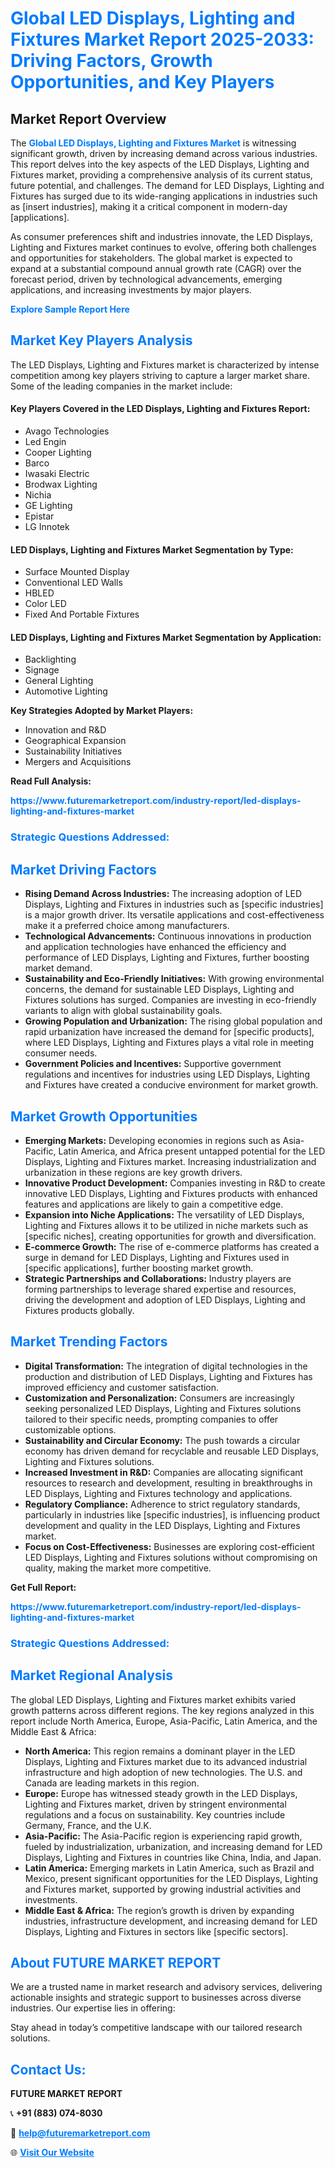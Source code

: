 <h1 style="color: #007BFF;">Global LED Displays, Lighting and Fixtures Market Report 2025-2033: Driving Factors, Growth Opportunities, and Key Players</h1>

<section id="overview">
<h2>Market Report Overview</h2>
<p>The <a href="https://www.futuremarketreport.com/industry-report/led-displays-lighting-and-fixtures-market" style="color: #007BFF; text-decoration: none;"><strong>Global LED Displays, Lighting and Fixtures Market</strong></a> is witnessing significant growth, driven by increasing demand across various industries. This report delves into the key aspects of the LED Displays, Lighting and Fixtures market, providing a comprehensive analysis of its current status, future potential, and challenges. The demand for LED Displays, Lighting and Fixtures has surged due to its wide-ranging applications in industries such as [insert industries], making it a critical component in modern-day [applications].</p>
<p>As consumer preferences shift and industries innovate, the LED Displays, Lighting and Fixtures market continues to evolve, offering both challenges and opportunities for stakeholders. The global market is expected to expand at a substantial compound annual growth rate (CAGR) over the forecast period, driven by technological advancements, emerging applications, and increasing investments by major players.</p>
</section>

<section id="overview">
<p><a href="https://www.futuremarketreport.com/request-sample/reportId=75365" style="color: #007BFF; text-decoration: none;"><strong>Explore Sample Report Here</strong></a></p>
</section>

<section id="key-players">
<h2 style="color: #007BFF;">Market Key Players Analysis</h2>
<p>The LED Displays, Lighting and Fixtures market is characterized by intense competition among key players striving to capture a larger market share. Some of the leading companies in the market include:</p>
<h4>Key Players Covered in the LED Displays, Lighting and Fixtures Report:</h4>
<ul><li>Avago Technologies</li><li>Led Engin</li><li>Cooper Lighting</li><li>Barco</li><li>Iwasaki Electric</li><li>Brodwax Lighting</li><li>Nichia</li><li>GE Lighting</li><li>Epistar</li><li>LG Innotek</li></ul>
<h4>LED Displays, Lighting and Fixtures Market Segmentation by Type:</h4>
<ul><li>Surface Mounted Display</li><li>Conventional LED Walls</li><li>HBLED</li><li>Color LED</li><li>Fixed And Portable Fixtures</li></ul>

<h4>LED Displays, Lighting and Fixtures Market Segmentation by Application:</h4>
<ul><li>Backlighting</li><li>Signage</li><li>General Lighting</li><li>Automotive Lighting</li></ul>
<p><strong>Key Strategies Adopted by Market Players:</strong></p>
<ul>
<li>Innovation and R&D</li>
<li>Geographical Expansion</li>
<li>Sustainability Initiatives</li>
<li>Mergers and Acquisitions</li>
</ul>
</section>

<section>
<p><strong>Read Full Analysis: </strong></p><a href="https://www.futuremarketreport.com/industry-report/led-displays-lighting-and-fixtures-market" style="color: #007BFF; text-decoration: none;"><strong>https://www.futuremarketreport.com/industry-report/led-displays-lighting-and-fixtures-market</strong></a>
<h3 style="color: #007BFF;">Strategic Questions Addressed:</h3>
</section>

<section id="driving-factors">
<h2 style="color: #007BFF;">Market Driving Factors</h2>
<ul>
<li><strong>Rising Demand Across Industries:</strong> The increasing adoption of LED Displays, Lighting and Fixtures in industries such as [specific industries] is a major growth driver. Its versatile applications and cost-effectiveness make it a preferred choice among manufacturers.</li>
<li><strong>Technological Advancements:</strong> Continuous innovations in production and application technologies have enhanced the efficiency and performance of LED Displays, Lighting and Fixtures, further boosting market demand.</li>
<li><strong>Sustainability and Eco-Friendly Initiatives:</strong> With growing environmental concerns, the demand for sustainable LED Displays, Lighting and Fixtures solutions has surged. Companies are investing in eco-friendly variants to align with global sustainability goals.</li>
<li><strong>Growing Population and Urbanization:</strong> The rising global population and rapid urbanization have increased the demand for [specific products], where LED Displays, Lighting and Fixtures plays a vital role in meeting consumer needs.</li>
<li><strong>Government Policies and Incentives:</strong> Supportive government regulations and incentives for industries using LED Displays, Lighting and Fixtures have created a conducive environment for market growth.</li>
</ul>
</section>

<section id="growth-opportunities">
<h2 style="color: #007BFF;">Market Growth Opportunities</h2>
<ul>
<li><strong>Emerging Markets:</strong> Developing economies in regions such as Asia-Pacific, Latin America, and Africa present untapped potential for the LED Displays, Lighting and Fixtures market. Increasing industrialization and urbanization in these regions are key growth drivers.</li>
<li><strong>Innovative Product Development:</strong> Companies investing in R&D to create innovative LED Displays, Lighting and Fixtures products with enhanced features and applications are likely to gain a competitive edge.</li>
<li><strong>Expansion into Niche Applications:</strong> The versatility of LED Displays, Lighting and Fixtures allows it to be utilized in niche markets such as [specific niches], creating opportunities for growth and diversification.</li>
<li><strong>E-commerce Growth:</strong> The rise of e-commerce platforms has created a surge in demand for LED Displays, Lighting and Fixtures used in [specific applications], further boosting market growth.</li>
<li><strong>Strategic Partnerships and Collaborations:</strong> Industry players are forming partnerships to leverage shared expertise and resources, driving the development and adoption of LED Displays, Lighting and Fixtures products globally.</li>
</ul>
</section>

<section id="trending-factors">
<h2 style="color: #007BFF;">Market Trending Factors</h2>
<ul>
<li><strong>Digital Transformation:</strong> The integration of digital technologies in the production and distribution of LED Displays, Lighting and Fixtures has improved efficiency and customer satisfaction.</li>
<li><strong>Customization and Personalization:</strong> Consumers are increasingly seeking personalized LED Displays, Lighting and Fixtures solutions tailored to their specific needs, prompting companies to offer customizable options.</li>
<li><strong>Sustainability and Circular Economy:</strong> The push towards a circular economy has driven demand for recyclable and reusable LED Displays, Lighting and Fixtures solutions.</li>
<li><strong>Increased Investment in R&D:</strong> Companies are allocating significant resources to research and development, resulting in breakthroughs in LED Displays, Lighting and Fixtures technology and applications.</li>
<li><strong>Regulatory Compliance:</strong> Adherence to strict regulatory standards, particularly in industries like [specific industries], is influencing product development and quality in the LED Displays, Lighting and Fixtures market.</li>
<li><strong>Focus on Cost-Effectiveness:</strong> Businesses are exploring cost-efficient LED Displays, Lighting and Fixtures solutions without compromising on quality, making the market more competitive.</li>
</ul>
</section>

<section>
<p><strong>Get Full Report: </strong></p><a href="https://www.futuremarketreport.com/industry-report/led-displays-lighting-and-fixtures-market" style="color: #007BFF; text-decoration: none;"><strong>https://www.futuremarketreport.com/industry-report/led-displays-lighting-and-fixtures-market</strong></a>
<h3 style="color: #007BFF;">Strategic Questions Addressed:</h3>
</section>


<section id="regional-analysis">
<h2 style="color: #007BFF;">Market Regional Analysis</h2>
<p>The global LED Displays, Lighting and Fixtures market exhibits varied growth patterns across different regions. The key regions analyzed in this report include North America, Europe, Asia-Pacific, Latin America, and the Middle East & Africa:</p>
<ul>
<li><strong>North America:</strong> This region remains a dominant player in the LED Displays, Lighting and Fixtures market due to its advanced industrial infrastructure and high adoption of new technologies. The U.S. and Canada are leading markets in this region.</li>
<li><strong>Europe:</strong> Europe has witnessed steady growth in the LED Displays, Lighting and Fixtures market, driven by stringent environmental regulations and a focus on sustainability. Key countries include Germany, France, and the U.K.</li>
<li><strong>Asia-Pacific:</strong> The Asia-Pacific region is experiencing rapid growth, fueled by industrialization, urbanization, and increasing demand for LED Displays, Lighting and Fixtures in countries like China, India, and Japan.</li>
<li><strong>Latin America:</strong> Emerging markets in Latin America, such as Brazil and Mexico, present significant opportunities for the LED Displays, Lighting and Fixtures market, supported by growing industrial activities and investments.</li>
<li><strong>Middle East & Africa:</strong> The region’s growth is driven by expanding industries, infrastructure development, and increasing demand for LED Displays, Lighting and Fixtures in sectors like [specific sectors].</li>
</ul>
</section>

<footer>
<h2 style="color: #007BFF;">About FUTURE MARKET REPORT</h2>
<p>We are a trusted name in market research and advisory services, delivering actionable insights and strategic support to businesses across diverse industries. Our expertise lies in offering:</p>

<p>Stay ahead in today’s competitive landscape with our tailored research solutions.</p>

<h2 style="color: #007BFF;">Contact Us:</h2>
<p><strong>FUTURE MARKET REPORT</strong></p>
<p>📞 <strong>+91 (883) 074-8030</strong></p>
<p>📧 <strong><a href="mailto:help@futuremarketreport.com" style="color: #007BFF;">help@futuremarketreport.com</a></strong></p>
<p>🌐 <strong><a href="https://www.futuremarketreport.com/" style="color: #007BFF;">Visit Our Website</a></strong></p>
</footer>
